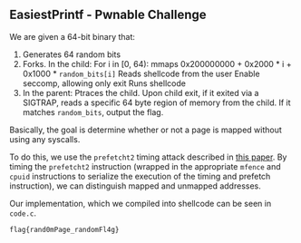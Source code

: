 ## EasiestPrintf - Pwnable Challenge

We are given a 64-bit binary that:

1) Generates 64 random bits
2) Forks. In the child:
   For i in [0, 64): mmaps 0x200000000 + 0x2000 * i + 0x1000 * `random_bits[i]`
   Reads shellcode from the user
   Enable seccomp, allowing only exit
   Runs shellcode
3) In the parent: Ptraces the child. Upon child exit, if it exited via a
   SIGTRAP, reads a specific 64 byte region of memory from the child. If
   it matches `random_bits`, output the flag.

Basically, the goal is determine whether or not a page is mapped without
using any syscalls.

To do this, we use the `prefetcht2` timing attack described in [this
paper](https://gruss.cc/files/prefetch.pdf). By timing the `prefetcht2`
instruction (wrapped in the appropriate `mfence` and `cpuid`
instructions to serialize the execution of the timing and prefetch
instruction), we can distinguish mapped and unmapped addresses.

Our implementation, which we compiled into shellcode can be seen in
`code.c`.

```
flag{rand0mPage_randomFl4g}
```
